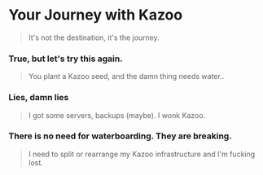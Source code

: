# Your Journey with Kazoo

> It's not the destination, it's the journey.
### True, but let's try this again.
> You plant a Kazoo seed, and the damn thing needs water..
### Lies, damn lies
>  I got some servers, backups (maybe).  I wonk Kazoo.
### There is no need for waterboarding.  They are breaking.
>I need to split or rearrange my Kazoo infrastructure and I'm fucking lost.


